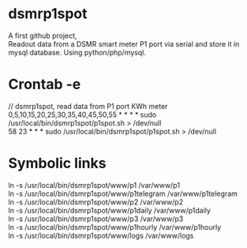 # dsmrp1spot
A first github project, </BR>
Readout data from a DSMR smart meter P1 port via serial and store it in mysql database.
Using python/php/mysql.</BR>


# Crontab -e
// dsmrp1spot, read data from P1 port KWh meter</BR>
0,5,10,15,20,25,30,35,40,45,50,55 * * * * sudo /usr/local/bin/dsmrp1spot/p1spot.sh > /dev/null</BR>
58 23 * * * sudo /usr/local/bin/dsmrp1spot/p1spot.sh > /dev/null</BR>

# Symbolic links
ln -s /usr/local/bin/dsmrp1spot/www/p1 /var/www/p1</BR>
ln -s /usr/local/bin/dsmrp1spot/www/p1telegram /var/www/p1telegram</BR>
ln -s /usr/local/bin/dsmrp1spot/www/p2 /var/www/p2</BR>
ln -s /usr/local/bin/dsmrp1spot/www/p1daily /var/www/p1daily</BR>
ln -s /usr/local/bin/dsmrp1spot/www/p3 /var/www/p3</BR>
ln -s /usr/local/bin/dsmrp1spot/www/p1hourly /var/www/p1hourly</BR>
ln -s /usr/local/bin/dsmrp1spot/www/logs /var/www/logs</BR>
